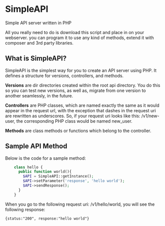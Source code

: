 # SimpleAPI
Simple API server written in PHP

All you really need to do is download this script and place in on your webserver. you can program it to use any kind of methods, extend it with composer and 3rd party libraries.

## What is SimpleAPI?
SimpleAPI is the simplest way for you to create an API server using PHP. It defines a structure for versions, controllers, and methods.

**Versions** are dir directories created within the root api directory. You do this so you can test new versions, as well as, migrate from one version to another seamlessly, in the future.

**Controllers** are PHP classes, which are named exactly the same as it would appear in the request url, with the exception that dashes in the request uri are rewritten as underscores. So, if your request uri looks like this: /v1/new-user, the corresponding PHP class would be named new_user.

**Methods** are class methods or functions which belong to the controller.

## Sample API Method
Below is the code for a sample method:

```php
    class hello {
      public function world(){
        $API = SimpleAPI::getInstance();
        $API->setParameter('response', 'hello world');
        $API->sendResponse();
      }
    }
```

When you go to the following request uri: /v1/hello/world, you will see the following response:

    {status:"200", response:"hello world"}
